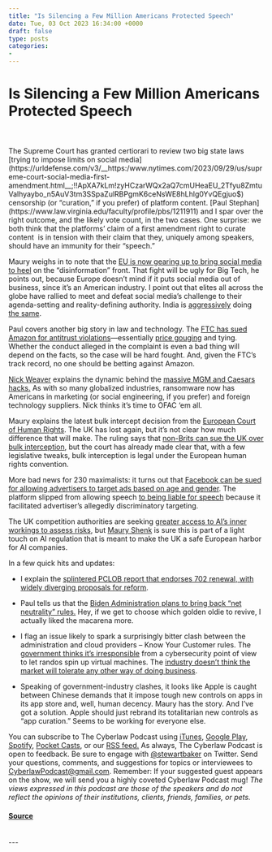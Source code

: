 ```yaml
---
title: "Is Silencing a Few Million Americans Protected Speech"
date: Tue, 03 Oct 2023 16:34:00 +0000
draft: false
type: posts
categories: 
- 
---
```

# Is Silencing a Few Million Americans Protected Speech

<br/>

<br/>
The Supreme Court has granted certiorari to review two big state laws [trying to impose limits on social media](https://urldefense.com/v3/__https:/www.nytimes.com/2023/09/29/us/supreme-court-social-media-first-amendment.html__;!!ApXA7kLm!zyHCzarWQx2aQ7cmUHeaEU_2Tfyu8ZmtuValhyaybo_n5AuV3tm3SSpaZulRBPgmK6ceNsWE8hLhlg0YvQEgjuo$) censorship (or “curation,” if you prefer) of platform content. [Paul Stephan](https://www.law.virginia.edu/faculty/profile/pbs/1211911) and I spar over the right outcome, and the likely vote count, in the two cases. One surprise: we both think that the platforms’ claim of a first amendment right to curate content  is in tension with their claim that they, uniquely among speakers, should have an immunity for their “speech.”

Maury weighs in to note that the [EU is now gearing up to bring social media to heel](https://urldefense.com/v3/__https:/www.nytimes.com/2023/09/27/technology/disinformation-law-european-union.html?utm_source=pocket_saves__;!!ApXA7kLm!zyHCzarWQx2aQ7cmUHeaEU_2Tfyu8ZmtuValhyaybo_n5AuV3tm3SSpaZulRBPgmK6ceNsWE8hLhlg0YQWL_-NY$) on the “disinformation” front. That fight will be ugly for Big Tech, he points out, because Europe doesn’t mind if it puts social media out of business, since it’s an American industry. I point out that elites all across the globe have rallied to meet and defeat social media’s challenge to their agenda-setting and reality-defining authority. India is [aggressively](https://urldefense.com/v3/__https:/www.washingtonpost.com/world/2023/09/26/india-facebook-propaganda-hate-speech/__;!!ApXA7kLm!zyHCzarWQx2aQ7cmUHeaEU_2Tfyu8ZmtuValhyaybo_n5AuV3tm3SSpaZulRBPgmK6ceNsWE8hLhlg0YSoPElcI$) doing [the same](https://www.washingtonpost.com/world/2023/09/26/india-monu-manesar-viligante-social-media/). 

Paul covers another big story in law and technology. The [FTC has sued Amazon for antitrust violations](https://urldefense.com/v3/__https:/www.cnbc.com/2023/09/26/ftc-and-17-states-sue-amazon-on-antitrust-charges.html__;!!ApXA7kLm!zyHCzarWQx2aQ7cmUHeaEU_2Tfyu8ZmtuValhyaybo_n5AuV3tm3SSpaZulRBPgmK6ceNsWE8hLhlg0Y6wfQnHw$)—essentially [price gouging](https://urldefense.com/v3/__https:/www.wsj.com/tech/ftc-sues-amazon-alleging-illegal-online-marketplace-monopoly-6bd9af23?mod=hp_lead_pos1&utm_source=pocket_saves__;!!ApXA7kLm!zyHCzarWQx2aQ7cmUHeaEU_2Tfyu8ZmtuValhyaybo_n5AuV3tm3SSpaZulRBPgmK6ceNsWE8hLhlg0YiYCmOPg$) and tying. Whether the conduct alleged in the complaint is even a bad thing will depend on the facts, so the case will be hard fought. And, given the FTC’s track record, no one should be betting against Amazon.

[Nick Weaver](https://www.linkedin.com/in/nicholas-weaver-13893644/) explains the dynamic behind the [massive MGM and Caesars hacks.](https://urldefense.com/v3/__https:/www.wired.com/story/mgm-ceasars-hack-ransomware/?utm_source=pocket_saves__;!!ApXA7kLm!zyHCzarWQx2aQ7cmUHeaEU_2Tfyu8ZmtuValhyaybo_n5AuV3tm3SSpaZulRBPgmK6ceNsWE8hLhlg0YczZx5UU$) As with so many globalized industries, ransomware now has Americans in marketing (or social engineering, if you prefer) and foreign technology suppliers. Nick thinks it’s time to OFAC ‘em all.

Maury explains the latest bulk intercept decision from the [European Court of Human Rights](https://urldefense.com/v3/__https:/hudoc.echr.coe.int/eng**A7B*22itemid*22:*5B*22001-226468*22*5D*7D__;IyUlJSUlJSUl!!ApXA7kLm!zyHCzarWQx2aQ7cmUHeaEU_2Tfyu8ZmtuValhyaybo_n5AuV3tm3SSpaZulRBPgmK6ceNsWE8hLhlg0YiQJjT0k$). The UK has lost again, but it’s not clear how much difference that will make. The ruling says that [non-Brits can sue the UK over bulk interception](https://urldefense.com/v3/__https:/www.computerweekly.com/news/366552081/GCHQ-breached-privacy-rights-of-IT-professional-and-security-researcher-human-rights-court-rules?utm_source=pocket_saves__;!!ApXA7kLm!zyHCzarWQx2aQ7cmUHeaEU_2Tfyu8ZmtuValhyaybo_n5AuV3tm3SSpaZulRBPgmK6ceNsWE8hLhlg0Y9GGlqKU$), but the court has already made clear that, with a few legislative tweaks, bulk interception is legal under the European human rights convention.

More bad news for 230 maximalists: it turns out that [Facebook can be sued for allowing advertisers to target ads based on age and gender](https://urldefense.com/v3/__https:/www.theverge.com/2023/9/25/23889747/facebook-biased-ad-algorithm-aclu-court__;!!ApXA7kLm!zyHCzarWQx2aQ7cmUHeaEU_2Tfyu8ZmtuValhyaybo_n5AuV3tm3SSpaZulRBPgmK6ceNsWE8hLhlg0YdxycOBc$). The platform slipped from allowing speech [to being liable for speech](https://urldefense.com/v3/__https:/www.aclu.org/cases/liapes-v-facebook-inc?document=Opinion&utm_source=pocket_saves__;!!ApXA7kLm!zyHCzarWQx2aQ7cmUHeaEU_2Tfyu8ZmtuValhyaybo_n5AuV3tm3SSpaZulRBPgmK6ceNsWE8hLhlg0YxQN-5Rk$) because it facilitated advertiser’s allegedly discriminatory targeting. 

The UK competition authorities are seeking [greater access to AI’s inner workings to assess risks](https://medium.com/@ainewesttechhub/uk-pushes-for-greater-access-to-ais-inner-workings-to-assess-risks-36cd77ec53c5), but [Maury Shenk](https://www.steptoe.com/en/lawyers/maury-shenk.html) is sure this is part of a light touch on AI regulation that is meant to make the UK a safe European harbor for AI companies.

In a few quick hits and updates:

-   I explain the [splintered PCLOB report that endorses 702 renewal, with widely diverging proposals for reform](https://www.washingtonpost.com/national-security/2023/09/28/surveillance-702-law-privacy/).
    
-   Paul tells us that the [Biden Administration plans to bring back “net neutrality” rules.](https://urldefense.com/v3/__https:/www.nytimes.com/2023/09/26/technology/net-neutrality-rules-broadband-internet-biden.html?utm_source=pocket_saves__;!!ApXA7kLm!zyHCzarWQx2aQ7cmUHeaEU_2Tfyu8ZmtuValhyaybo_n5AuV3tm3SSpaZulRBPgmK6ceNsWE8hLhlg0YwiRHeqs$) Hey, if we get to choose which golden oldie to revive, I actually liked the macarena more.
    
-   I flag an issue likely to spark a surprisingly bitter clash between the administration and cloud providers – Know Your Customer rules. The [government thinks it’s irresponsible](https://urldefense.com/v3/__https:/therecord.media/cloud-security-know-your-customer-white-house-industry-clash__;!!ApXA7kLm!zyHCzarWQx2aQ7cmUHeaEU_2Tfyu8ZmtuValhyaybo_n5AuV3tm3SSpaZulRBPgmK6ceNsWE8hLhlg0YD3jGkow$) from a cybersecurity point of view to let randos spin up virtual machines. The [industry doesn’t think the market will tolerate any other way of doing business](https://urldefense.com/v3/__https:/www.documentcloud.org/documents/23993403-09192023-draft_nstac_report_on_addressing_the_abuse_of_domestic_infrastructure-508c__;!!ApXA7kLm!zyHCzarWQx2aQ7cmUHeaEU_2Tfyu8ZmtuValhyaybo_n5AuV3tm3SSpaZulRBPgmK6ceNsWE8hLhlg0Y6MIxw1c$). 
    
-   Speaking of government-industry clashes, it looks like Apple is caught between Chinese demands that it impose tough new controls on apps in its app store and, well, human decency. Maury has the story. And I’ve got a solution. Apple should just rebrand its totalitarian new controls as “app curation.” Seems to be working for everyone else.
    

You can subscribe to The Cyberlaw Podcast using [iTunes](https://itunes.apple.com/us/podcast/steptoe-cyberlaw-podcast/id830593115?mt=2), [Google Play](https://play.google.com/music/listen#/ps/Ikx2d2ncjvw6zuoq3zh4qp2i7qu), [Spotify](https://open.spotify.com/show/3Co2wdTUaZr4Xqnlxs4soG), [Pocket Casts](http://pcasts.in/steptoe), or our [RSS feed.](http://www.steptoe.com/feed-Cyberlaw.rss) As always, The Cyberlaw Podcast is open to feedback. Be sure to engage with [@stewartbaker](https://twitter.com/stewartbaker) on Twitter. Send your questions, comments, and suggestions for topics or interviewees to [CyberlawPodcast@gmail.com](mailto:CyberlawPodcast@gmail.com). Remember: If your suggested guest appears on the show, we will send you a highly coveted Cyberlaw Podcast mug! _The views expressed in this podcast are those of the speakers and do not reflect the opinions of their institutions, clients, friends, families, or pets._

#### [Source](https://sites.libsyn.com/52286/is-silencing-a-few-million-americans-protected-speech)

<br/>
---
